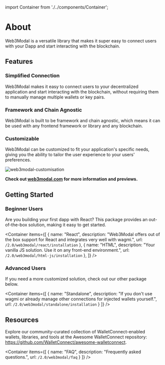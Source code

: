 import Container from './../components/Container';

# About

Web3Modal is a versatile library that makes it super easy to connect users with your Dapp and start interacting with the blockchain.

## Features

### Simplified Connection

Web3Modal makes it easy to connect users to your decentralized application and start interacting with the blockchain, without requiring them to manually manage multiple wallets or key pairs.

### Framework and Chain Agnostic

Web3Modal is built to be framework and chain agnostic, which means it can be used with any frontend framework or library and any blockchain.

### Customizable

Web3Modal can be customized to fit your application's specific needs, giving you the ability to tailor the user experience to your users' preferences.

![web3modal-customisation](/assets/web3modal_preview.jpeg)

**Check out [web3modal.com](https://web3modal.com) for more information and previews.**

## Getting Started

### Beginner Users

Are you building your first dapp with React? This package provides an out-of-the-box solution, making it easy to get started.

<Container
items={[
{
name: "React",
description: "Web3Modal offers out of the box support for React and integrates very well with wagmi.",
url: `/2.0/web3modal/react/installation`
},
{
name: "HTML",
description: "Your vanilla JS solution. Use it on any front-end environment.",
url: `/2.0/web3modal/html-js/installation`
},
]}
/>

### Advanced Users

If you need a more customized solution, check out our other package below.

<Container
items={[
{
name: "Standalone",
description: "If you don't use wagmi or already manage other connections for injected wallets yourself.",
url: `/2.0/web3modal/standalone/installation`
}
]}
/>

## Resources

Explore our community-curated collection of WalletConnect-enabled wallets, libraries, and tools at the Awesome WalletConnect repository: https://github.com/WalletConnect/awesome-walletconnect. 

<Container
items={[
{
name: "FAQ",
description: "Frequently asked questions.",
url: `/2.0/web3modal/faq`
}
]}
/>
